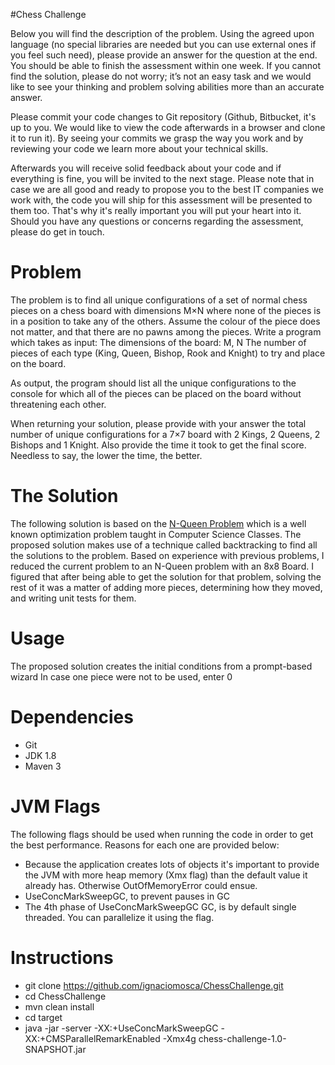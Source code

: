 #Chess Challenge

Below you will find the description of the problem. Using the agreed upon language (no special libraries are needed but you can use external ones if you feel such need), please provide an answer for the question at the end. You should be able to finish the assessment within one week. If you cannot find the solution, please do not worry; it’s not an easy task and we would like to see your thinking and problem solving abilities more than an accurate answer.

Please commit your code changes to Git repository (Github, Bitbucket, it's up to you. We would like to view the code afterwards in a browser and clone it to run it). By seeing your commits we grasp the way you work and by reviewing your code we learn more about your technical skills.

Afterwards you will receive solid feedback about your code and if everything is fine, you will be invited to the next stage. Please note that in case we are all good and ready to propose you to the best IT companies we work with, the code you will ship for this assessment will be presented to them too. That's why it's really important you will put your heart into it. Should you have any questions or concerns regarding the assessment, please do get in touch.

# Problem
The problem is to find all unique configurations of a set of normal chess pieces on a chess board with dimensions M×N where none of the pieces is in a position to take any of the others. Assume the colour of the piece does not matter, and that there are no pawns among the pieces.
Write a program which takes as input:
The dimensions of the board: M, N
The number of pieces of each type (King, Queen, Bishop, Rook and Knight) to try and place on the board.

As output, the program should list all the unique configurations to the console for which all of the pieces can be placed on the board without threatening each other.

When returning your solution, please provide with your answer the total number of unique configurations for a 7×7 board with 2 Kings, 2 Queens, 2 Bishops and 1 Knight. Also provide the time it took to get the final score. Needless to say, the lower the time, the better.

# The Solution

The following solution is based on the [N-Queen Problem](https://developers.google.com/optimization/puzzles/queens) which is a well known optimization problem taught in Computer Science Classes. The proposed solution makes use of a technique called backtracking to find all the solutions to the problem.
Based on experience with previous problems, I reduced the current problem to an N-Queen problem with an 8x8 Board. I figured that after being able to get the solution for that problem, solving the rest of it was a matter of adding more pieces, determining how they moved, and writing unit tests for them.

# Usage

The proposed solution creates the initial conditions from a prompt-based wizard 
In case one piece were not to be used, enter 0


# Dependencies

* Git
* JDK 1.8
* Maven 3

# JVM Flags

The following flags should be used when running the code in order to get the best performance. Reasons for each one are provided below:

* Because the application creates lots of objects it's important to provide the JVM with more heap memory (Xmx flag) than the default value it already has. Otherwise OutOfMemoryError could ensue.
* UseConcMarkSweepGC, to prevent pauses in GC
* The 4th phase of UseConcMarkSweepGC GC, is by default single threaded. You can parallelize it using the flag.

# Instructions

* git clone https://github.com/ignaciomosca/ChessChallenge.git
* cd ChessChallenge
* mvn clean install
* cd target
* java -jar -server -XX:+UseConcMarkSweepGC -XX:+CMSParallelRemarkEnabled -Xmx4g chess-challenge-1.0-SNAPSHOT.jar
